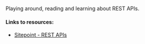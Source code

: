 Playing around, reading and learning about REST APIs.
<br>
#### Links to resources:
- <a href="https://www.sitepoint.com/rest-api/">Sitepoint - REST APIs</a>
